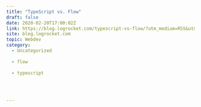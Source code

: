 ```yaml
---
title: "TypeScript vs. Flow"
draft: false
date: 2020-02-20T17:00:02Z
link: https://blog.logrocket.com/typescript-vs-flow/?utm_medium=RSS&utm_source=hune
site: blog.logrocket.com
topic: Webdev
category:
  - Uncategorized
  
  - flow
  
  - typescript
  
   
  

---
```

